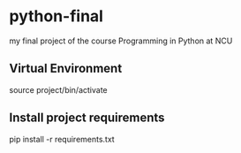# python-final
my final project of the course Programming in Python at NCU

## Virtual Environment
source project/bin/activate

## Install project requirements
pip install -r requirements.txt

